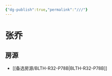 ```yaml
---
{"dg-publish":true,"permalink":"///"}
---
```



# 张乔

## 房源

- [[备选房源/BLTH-R32-P78B\|BLTH-R32-P78B]]

